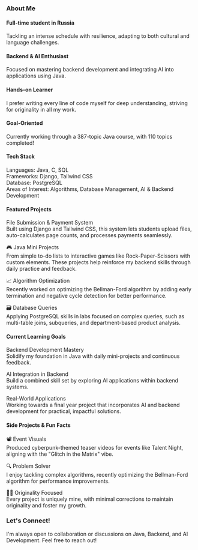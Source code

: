 ### About Me
#### Full-time student in Russia
Tackling an intense schedule with resilience, adapting to both cultural and language challenges.
#### Backend & AI Enthusiast
Focused on mastering backend development and integrating AI into applications using Java.
#### Hands-on Learner
I prefer writing every line of code myself for deep understanding, striving for originality in all my work.
#### Goal-Oriented
Currently working through a 387-topic Java course, with 110 topics completed!


#### Tech Stack
Languages: Java, C, SQL\
Frameworks: Django, Tailwind CSS\
Database: PostgreSQL\
Areas of Interest: Algorithms, Database Management, AI & Backend Development

#### Featured Projects
File Submission & Payment System\
Built using Django and Tailwind CSS, this system lets students upload files, auto-calculates page counts, and processes payments seamlessly.

🎮 Java Mini Projects\
From simple to-do lists to interactive games like Rock-Paper-Scissors with custom elements. These projects help reinforce my backend skills through daily practice and feedback.

📈 Algorithm Optimization\
Recently worked on optimizing the Bellman-Ford algorithm by adding early termination and negative cycle detection for better performance.

🗃️ Database Queries\
Applying PostgreSQL skills in labs focused on complex queries, such as multi-table joins, subqueries, and department-based product analysis.

#### Current Learning Goals
Backend Development Mastery\
Solidify my foundation in Java with daily mini-projects and continuous feedback.

AI Integration in Backend\
Build a combined skill set by exploring AI applications within backend systems.

Real-World Applications\
Working towards a final year project that incorporates AI and backend development for practical, impactful solutions.

#### Side Projects & Fun Facts
📽️ Event Visuals\
Produced cyberpunk-themed teaser videos for events like Talent Night, aligning with the "Glitch in the Matrix" vibe.

🔍 Problem Solver\
I enjoy tackling complex algorithms, recently optimizing the Bellman-Ford algorithm for performance improvements.

👨‍💻 Originality Focused\
Every project is uniquely mine, with minimal corrections to maintain originality and foster my growth.

### Let's Connect!
I'm always open to collaboration or discussions on Java, Backend, and AI Development. Feel free to reach out!
